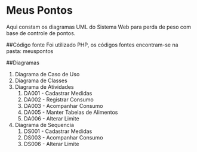 # Meus Pontos

Aqui constam os diagramas UML do Sistema Web para perda de peso com base de controle de pontos.

##Código fonte
Foi utilizado PHP, os códigos fontes encontram-se na pasta: meuspontos

##Diagramas

<ol>
   <li>Diagrama de Caso de Uso</li>
   <li>Diagrama de Classes</li>
   <li>Diagrama de Atividades
       <ol>
       	   <li>DA001 - Cadastrar Medidas</li>
       	   <li>DA002 - Registrar Consumo</li>
       	   <li>DA003 - Acompanhar Consumo</li>
       	   <li>DA005 - Manter Tabelas de Alimentos</li>
       	   <li>DA006 - Alterar Limite</li>
       </ol>
   </li>
   <li>Diagrama de Sequencia
       <ol>
       	   <li>DS001 - Cadastrar Medidas</li>
       	   <li>DS003 - Acompanhar Consumo</li>
       	   <li>DS006 - Alterar Limite</li>
       </ol>
   </li>
</ol>
